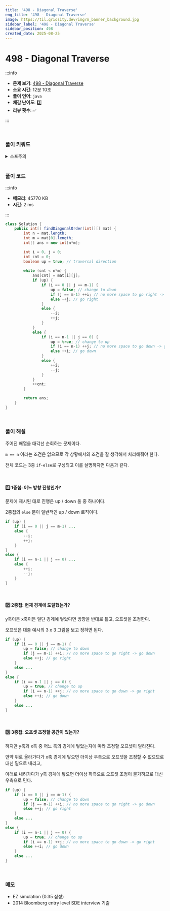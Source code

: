 ```yaml
---
title: '498 - Diagonal Traverse'
eng_title: '498 - Diagonal Traverse'
image: https://til.qriosity.dev/img/m_banner_background.jpg
sidebar_label: '498 - Diagonal Traverse'
sidebar_position: 498
created_date: 2025-08-25
---
```


# 498 - Diagonal Traverse

:::info

- **문제 보기**: [498 - Diagonal Traverse](https://leetcode.com/problems/diagonal-traverse)
- **소요 시간**: 12분 10초
- **풀이 언어**: `java`
- **체감 난이도**: 2️⃣
- **리뷰 횟수**: ✅

:::

<br />

### 풀이 키워드

<details>
<summary>스포주의</summary>

`구현` `시뮬레이션`

</details>

<br />

### 풀이 코드

:::info

- **메모리**: 45770 KB
- **시간**: 2 ms

:::

```java showLineNumbers
class Solution {
    public int[] findDiagonalOrder(int[][] mat) {
        int n = mat.length;
        int m = mat[0].length;
        int[] ans = new int[n*m];

        int i = 0, j = 0;
        int cnt = 0;
        boolean up = true; // traversal direction
        
        while (cnt < n*m) {
            ans[cnt] = mat[i][j];
            if (up) {
                if (i == 0 || j == m-1) {
                    up = false; // change to down
                    if (j == m-1) ++i; // no more space to go right -> go down
                    else ++j; // go right
                }
                else {
                    --i;
                    ++j;
                }
            }
            else {
                if (i == n-1 || j == 0) {
                    up = true; // change to up
                    if (i == n-1) ++j; // no more space to go down -> go right
                    else ++i; // go down
                }
                else {
                    ++i;
                    --j;
                }
            }
            ++cnt;
        }

        return ans;
    }
}
```

<br />

### 풀이 해설

주어진 배열을 대각선 순회하는 문제이다.

`m == n` 이라는 조건은 없으므로 각 상황에서의 조건을 잘 생각해서 처리해줘야 한다.

전체 코드는 3중 `if-else`로 구성되고 이를 설명하자면 다음과 같다.

<br />

#### 1️⃣ 1중첩: 어느 방향 진행인가?

문제에 제시된 대로 진행은 up / down 둘 중 하나이다.

2중첩의 `else` 문이 일반적인 up / down 로직이다.

```java {4,5,11,12}
if (up) {
    if (i == 0 || j == m-1) ...
    else {
        --i;
        ++j;
    }
}
else {
    if (i == n-1 || j == 0) ...
    else {
        ++i;
        --j;
    }
}
```

<br />

#### 2️⃣ 2중첩: 현재 경계에 도달했는가?

y축이든 x축이든 일단 경계에 닿았다면 방향을 반대로 틀고, 오프셋을 조정한다.

오프셋은 대충 예시의 3 x 3 그림을 보고 정하면 된다.

```java {3,5,11,13}
if (up) {
    if (i == 0 || j == m-1) {
        up = false; // change to down
        if (j == m-1) ++i; // no more space to go right -> go down
        else ++j; // go right
    }
    else ...
}
else {
    if (i == n-1 || j == 0) {
        up = true; // change to up
        if (i == n-1) ++j; // no more space to go down -> go right
        else ++i; // go down
    }
    else ...
}
```

<br />

#### 3️⃣ 3중첩: 오프셋 조정할 공간이 있는가?

하지만 y축과 x축 중 어느 축의 경계에 닿았는지에 따라 조정할 오프셋이 달라진다.

만약 위로 올라가다가 x축 경계에 닿으면 더이상 우측으로 오프셋을 조정할 수 없으므로 대신 밑으로 내리고,

아래로 내려가다가 y축 경계에 닿으면 더이상 하측으로 오프셋 조정이 불가하므로 대신 우측으로 민다.

```java {4,12}
if (up) {
    if (i == 0 || j == m-1) {
        up = false; // change to down
        if (j == m-1) ++i; // no more space to go right -> go down
        else ++j; // go right
    }
    else ...
}
else {
    if (i == n-1 || j == 0) {
        up = true; // change to up
        if (i == n-1) ++j; // no more space to go down -> go right
        else ++i; // go down
    }
    else ...
}
```

<br />

### 메모

- EZ simulation (0.35 삼성)
- 2014 Bloomberg entry level SDE interview 기출
